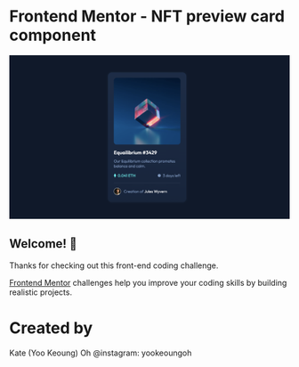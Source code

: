 # Frontend Mentor - NFT preview card component

![Design preview for the NFT preview card component coding challenge](./design/desktop-design.png)

## Welcome! 👋

Thanks for checking out this front-end coding challenge.

[Frontend Mentor](https://www.frontendmentor.io) challenges help you improve your coding skills by building realistic projects.

# Created by

Kate (Yoo Keoung) Oh
@instagram: yookeoungoh
